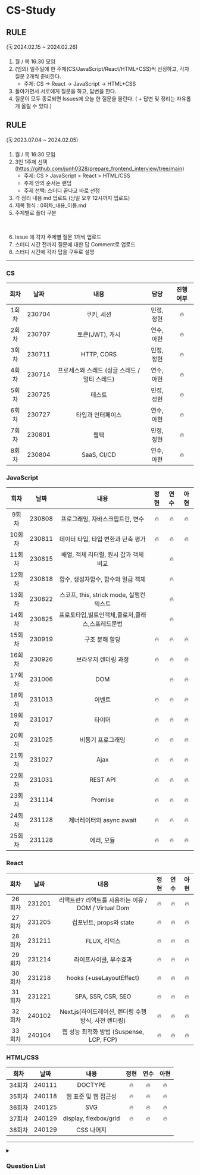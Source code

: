 # CS-Study

## RULE 
(🗓️ 2024.02.15 ~ 2024.02.26)
1. 월 / 목 16:30 모임
2. (임의) 일주일에 한 주제(CS/JavaScript/React/HTML+CSS)씩 선정하고, 각자 질문 2개씩 준비한다.
   - 주제: CS -> React -> JavaScript -> HTML+CSS
3. 돌아가면서 서로에게 질문을 하고, 답변을 한다.
4. 질문이 모두 종료되면 Issues에 오늘 한 질문을 올린다. ( + 답변 및 정리는 자유롭게 올릴 수 있다.)


## RULE 
(🗓️ 2023.07.04 ~ 2024.02.05)
1. 월 / 목 16:30 모임
2. 3인 1주제 선택 (https://github.com/junh0328/prepare_frontend_interview/tree/main)
   - 주제: CS > JavaScript > React > HTML/CSS
   - 주제 안의 순서는 랜덤
   - 주제 선택: 스터디 끝나고 바로 선정
3. 각 정리 내용 md 업로드 (당일 오후 12시까지 업로드)
4. 제목 형식 : 0회차_내용_이름.md
5. 주제별로 폴더 구분

<br/>

6. Issue 에 각자 주제별 질문 1개씩 업로드
7. 스터디 시간 전까지 질문에 대한 답 Comment로 업로드
8. 스터디 시간에 각자 답을 구두로 설명

---
### CS
|  회차  |  날짜  |                     내용                      |       담당       | 진행 여부 |
| :----: | :----: | :-------------------------------------------: | :--------------: | :-------: |
| 1회차  | 230704 |                  쿠키, 세션                   |    민정, 정현    |     🔥     |
| 2회차  | 230707 |                토큰(JWT), 캐시                |    연수, 아현    |     🔥     |
| 3회차  | 230711 |                  HTTP, CORS                   |    민정, 정현    |     🔥     |
| 4회차  | 230714 | 프로세스와 스레드 (싱글 스레드 / 멀티 스레드) |    연수, 아현    |     🔥     |
| 5회차  | 230725 |                    테스트                     |    민정, 정현    |     🔥     |
| 6회차  | 230727 |               타입과 인터페이스               |    연수, 아현    |     🔥     |
| 7회차  | 230801 |                     웹팩                      |    민정, 정현    |     🔥     |
| 8회차  | 230804 |                  SaaS, CI/CD                  |    연수, 아현    |     🔥     |


### JavaScript
|  회차  |  날짜  |                     내용                     | 정현 | 연수 | 아현 |
| :----: | :----: | :------------------------------------------: | :--: | :--: | :--: |
| 9회차  | 230808 |       프로그래밍, 자바스크립트란, 변수       |   🔥   |  🔥   |   🔥  |
| 10회차 | 230811 |      데이터 타입, 타입 변환과 단축 평가      |  🔥   |  🔥   |  🔥   |
| 11회차 | 230815 |    배열, 객체 리터럴, 원시 값과 객체 비교    |      |   🔥   |      |
| 12회차 | 230818 |      함수, 생성자함수, 함수와 일급 객체      |      |   🔥   |      |
| 13회차 | 230822 |   스코프, this, strick mode, 실행컨텍스트    |      |   🔥   |      |
| 14회차 | 230825 | 프로토타입,빌트인객체,클로저,클래스,스프레드문법 |       |   🔥   |       |
| 15회차 | 230919 |              구조 분해 할당             |   🔥   |  🔥   |   🔥  |
| 16회차 | 230926 |            브라우저 렌더링 과정           |   🔥   |  🔥   |   🔥  |
| 17회차 | 231006 |            DOM                       |        |  🔥   |   🔥  |
| 18회차 | 231013 |            이벤트                      |   🔥   |  🔥   |   🔥  |
| 19회차 | 231017 |            타이머                      |   🔥   |  🔥   |   🔥  |
| 20회차 | 231025 |            비동기 프로그래밍              |   🔥   |  🔥   |   🔥   |
| 21회차 | 231027 |            Ajax                       |    🔥    |  🔥   |   🔥    |
| 22회차 | 231031 |            REST API                   |    🔥    |  🔥   |   🔥   |
| 23회차 | 231114 |            Promise                    |  🔥    |  🔥   |   🔥   |
| 24회차 | 231128 |            제너레이터와 async await      |    🔥    |    🔥   |    🔥    |
| 25회차 | 231128 |            에러, 모듈                   |    🔥    |    🔥   |    🔥    |

### React
|  회차  |  날짜  |                     내용                         | 정현 | 연수 | 아현 |
| :----: | :----: | :-------------------------------------------: | :--: | :--: | :--: |
| 26회차 | 231201  |  리액트란? 리액트를 사용하는 이유 / DOM / Virtual Dom |    🔥    |    🔥    |    🔥    |
| 27회차 | 231205  |           컴포넌트, props와 state                |    🔥    |    🔥    |    🔥    |
| 28회차 | 231211  |           FLUX, 리덕스                          |    🔥    |    🔥    |    🔥    |
| 29회차 | 231214  |         라이프사이클, 부수효과                      |    🔥    |    🔥    |    🔥    |
| 30회차 | 231218  |         hooks (+useLayoutEffect)              |    🔥    |    🔥    |    🔥    |
| 31회차 | 231221  |         SPA, SSR, CSR, SEO                    |    🔥    |    🔥    |    🔥    |
| 32회차 | 240102  |  Next.js(하이드레이션, 렌더링 수행 방식, 사전 렌더링)   |    🔥    |    🔥    |    🔥    |
| 33회차 | 240104  |     웹 성능 최적화 방법 (Suspense, LCP, FCP)       |    🔥    |    🔥    |    🔥    |


### HTML/CSS
|  회차  |  날짜  |                     내용                         |   정현   |   연수   |   아현   |
| :----: | :----: | :-------------------------------------------: |  :--:   |  :--:   |   :--:  |
| 34회차 | 240111  |                 DOCTYPE                       |    🔥    |    🔥    |    🔥    |
| 35회차 | 240118  |             웹 표준 및 웹 접근성                   |    🔥    |    🔥    |    🔥    |
| 36회차 | 240125  |                  SVG                          |    🔥    |    🔥    |    🔥    |
| 37회차 | 240129  |           display, flexbox/grid               |    🔥    |    🔥    |    🔥    |
| 38회차 | 240129  |                  CSS 나머지                     |          |         |          |
 

---
<details>
  <summary>
     <h3>Question List</h3>
  </summary>

|    분류    |                             내용                               | 진행 여부 |
| :--------: | :----------------------------------------------------------: | :-------: |
|     CS     |                      프로세스와 스레드                           |     🔥     |
|            |                  싱글 스레드와 멀티 스레드                         |     🔥     |
|            |                             HTTP                             |     🔥     |
|            |                          쿠키 세션                             |     🔥     |
|            |                             CORS                             |     🔥     |
|            |                             SaaS                             |     🔥     |
|            |                       토큰(JWT), 캐시                          |     🔥     |
|            |                            CI/CD                             |     🔥     |
|            |                            테스트                              |     🔥     |
|            |                             웹팩                              |     🔥     |
|            |                      타입과 인터페이스                            |     🔥     |
| JavaScript |                          프로그래밍                             |           |
|            |                        자바스크립트란                            |           |
|            |                             변수                              |           |
|            |                         데이터 타입                             |           |
|            |                     타입변환과 단축 평가                          |           |
|            |                             배열                              |           |
|            |                         객체 리터럴                             |           |
|            |                     원시 값과 객체 비교                           |           |
|            |                             함수                              |           |
|            |                            스코프                              |           |
|            |                 생성자 함수에 의한 객체 생성                        |           |
|            |                       함수와 일급 객체                           |           |
|            |                          프로토타입                             |           |
|            |                         strict mode                          |           |
|            |                         빌트인 객체                             |           |
|            |                             this                             |           |
|            |                        실행 컨텍스트                            |           |
|            |                            클로저                            |           |
|            |                            클래스                            |           |
|            |                        스프레드 문법                         |           |
|            |                        구조 분해 할당                        |     🔥      |
|            |                     브라우저 렌더링 과정                       |      🔥     |
|            |                             DOM                             |      🔥     |
|            |                            이벤트                             |      🔥     |
|            |                            타이머                             |     🔥      |
|            |                      비동기 프로그래밍                           |     🔥      |
|            |                             Ajax                             |     🔥     |
|            |                           REST API                           |     🔥      |
|            |                           Promise                            |     🔥      |
|            |                   제너레이터와 async await                      |      🔥     |
|            |                             에러                             |       🔥     |
|            |                             모듈                             |       🔥     |
|   React    |               리액트란? 리액트를 사용하는 이유                      |       🔥      |
|            |                         Virtual DOM                         |       🔥     |
|            |                       컴포넌트, props와 state                  |      🔥      |
|            |                        FLUX, 리덕스                           |      🔥      |
|            |               React에서 state의 불변성 유지란?                   |      🔥       |
|            | 리듀서 내부에서 불변성을 지키는 이유는? 전개 연산자의 단점을 해결할 수 있는 방법 |    🔥      |
|            |    리액트 사용시에 부수효과로 인해 생기는 문제점이 있다면                 |     🔥      |
|            |               컴포넌트의 라이프 사이클 메서드                       |     🔥    |
|            |                    Hooks의 종류                               |     🔥    |
|            |                    useLayoutEffect                          |     🔥    |
|            |                    setState                                 |     ❌     |
|            |                    리액트의 성능개선 방법                         |     ❌     |
|            |                    컴포넌트에서 이벤트 핸들링                      |     ❌     |
|            |                    SPA                                      |     🔥     |
|            |                    SSR                                      |     🔥     |
|            |                    CSR                                      |     🔥     |
|            |                    SEO                                      |     🔥     |
|            |                    하이드레이션                                 |     🔥    |
|            |                    Next의 렌더링 수행 방식                       |     🔥    |
|            |                    사전 렌더링                                 |     🔥    |
|            |                    Suspense                                 |     🔥     |
|            |                    웹 성능 최적화                               |    🔥      |
|            |                    LCP                                       |    🔥      |
|            |                    FCP                                       |    🔥      |
|    HTML    |                    DOCTYPE                                   |    🔥     |
|            |                    웹 표준 및 웹 접근성                          |     🔥     |
|            |                    SVG란 ? ( + 이미지 최적화)                    |     🔥     |
|    CSS     |                    display                                   |     🔥     |
|            |                    Flexbox, Grid                             |     🔥     |
|            |                    position                                  |           |
|            |                    float                                     |           |
|            |              이미지 태그를 스타일로 대체하는 법                       |           |
|            |                      반응형 웹의 3요소                           |           |
|            |                    CSS Select의 작동 원리                       |           |
|            |                    반응형 웹과 적응형 웹                          |           |
|            |                        FX, EM (단위)                          |           |
|            |                      CSS 적용 우선순위                          |           |
|            |                          CSS-in-JS                           |           |
|            |                         CSS 전처리기                           |           |
|            |                   Padding과 Margin의 차이                      |           |

</details>
